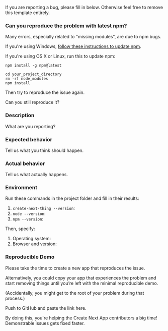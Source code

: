 If you are reporting a bug, please fill in below. Otherwise feel free to remove this template entirely.

### Can you reproduce the problem with latest npm?

Many errors, especially related to "missing modules", are due to npm bugs.

If you're using Windows, [follow these instructions to update npm](https://github.com/npm/npm/wiki/Troubleshooting#upgrading-on-windows).

If you're using OS X or Linux, run this to update npm:

```
npm install -g npm@latest

cd your_project_directory
rm -rf node_modules
npm install
```

Then try to reproduce the issue again.

Can you still reproduce it?

### Description

What are you reporting?

### Expected behavior

Tell us what you think should happen.

### Actual behavior

Tell us what actually happens.

### Environment

Run these commands in the project folder and fill in their results:

1. `create-next-thing --version`:
2. `node --version`:
3. `npm --version`:

Then, specify:

1. Operating system:
2. Browser and version:

### Reproducible Demo

Please take the time to create a new app that reproduces the issue.

Alternatively, you could copy your app that experiences the problem and start removing things until you’re left with the minimal reproducible demo.

(Accidentally, you might get to the root of your problem during that process.)

Push to GitHub and paste the link here.

By doing this, you're helping the Create Next App contributors a big time!
Demonstrable issues gets fixed faster.
